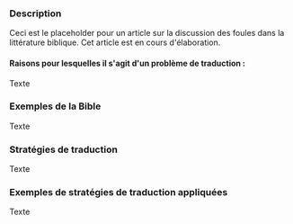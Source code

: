 ### Description

Ceci est le placeholder pour un article sur la discussion des foules dans la littérature biblique. Cet article est en cours d'élaboration.


#### Raisons pour lesquelles il s'agit d'un problème de traduction :

Texte

### Exemples de la Bible

Texte

### Stratégies de traduction

Texte

### Exemples de stratégies de traduction appliquées

Texte
